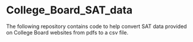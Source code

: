# College_Board_SAT_data
The following repository contains code to help convert SAT data provided on College Board websites from pdfs to a csv file. 

